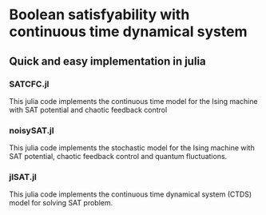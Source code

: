 # Boolean satisfyability with continuous time dynamical system
## Quick and easy implementation in julia
### SATCFC.jl 
This julia code implements the continuous time model for the Ising machine with SAT potential and chaotic feedback control
### noisySAT.jl 
This julia code implements the stochastic model for the Ising machine with SAT potential, chaotic feedback control and quantum fluctuations.
### jlSAT.jl
This julia code implements the continuous time dynamical system (CTDS) model for solving SAT problem.
